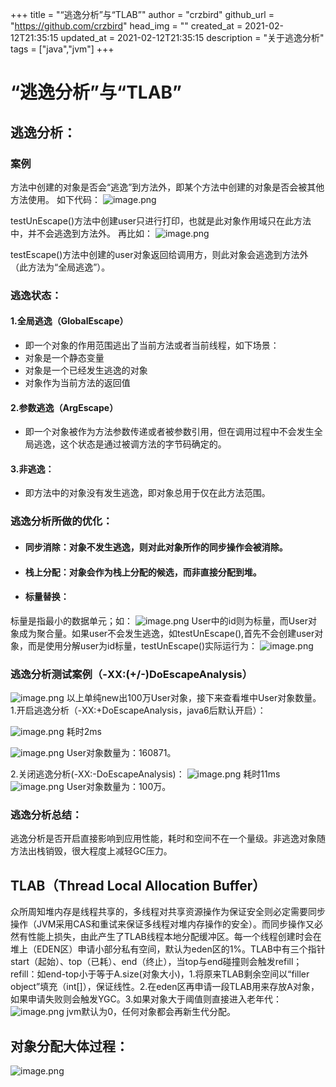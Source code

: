 +++
title = "“逃逸分析”与“TLAB”"
author = "crzbird"
github_url = "https://github.com/crzbird"
head_img = ""
created_at = 2021-02-12T21:35:15
updated_at = 2021-02-12T21:35:15
description = "关于逃逸分析"
tags = ["java","jvm"]
+++
# “逃逸分析”与“TLAB”
## 逃逸分析：
### 案例
方法中创建的对象是否会“逃逸”到方法外，即某个方法中创建的对象是否会被其他方法使用。
如下代码：
![image.png](https://image.bytetrick.com/2020/10/image-85925f48ba74415ba9784483e8bd32e6.png)

testUnEscape()方法中创建user只进行打印，也就是此对象作用域只在此方法中，并不会逃逸到方法外。
再比如：
![image.png](https://image.bytetrick.com/2020/10/image-d131cbbb288a4a03b5d215e1264fd25e.png)

testEscape()方法中创建的user对象返回给调用方，则此对象会逃逸到方法外（此方法为“全局逃逸”）。
### 逃逸状态：
#### 1.全局逃逸（GlobalEscape）
- 即一个对象的作用范围逃出了当前方法或者当前线程，如下场景：
- 对象是一个静态变量
- 对象是一个已经发生逃逸的对象
- 对象作为当前方法的返回值
#### 2.参数逃逸（ArgEscape）
- 即一个对象被作为方法参数传递或者被参数引用，但在调用过程中不会发生全局逃逸，这个状态是通过被调方法的字节码确定的。
#### 3.非逃逸：
- 即方法中的对象没有发生逃逸，即对象总用于仅在此方法范围。
### 逃逸分析所做的优化：
- #### 同步消除：对象不发生逃逸，则对此对象所作的同步操作会被消除。
- #### 栈上分配：对象会作为栈上分配的候选，而非直接分配到堆。
- #### 标量替换：
标量是指最小的数据单元；如：
![image.png](https://image.bytetrick.com/2020/10/image-d0e9d8ed029b4b58bf4130dca3582c51.png)
User中的id则为标量，而User对象成为聚合量。如果user不会发生逃逸，如testUnEscape(),首先不会创建user对象，而是使用分解user为id标量，testUnEscape()实际运行为：
![image.png](https://image.bytetrick.com/2020/10/image-11b3d07ade7345849745290599f6dd5f.png)
### 逃逸分析测试案例（-XX:(+/-)DoEscapeAnalysis）
![image.png](https://image.bytetrick.com/2020/10/image-7a245b02934f4c289464a26ab1d1a58f.png)
以上单纯new出100万User对象，接下来查看堆中User对象数量。
1.开启逃逸分析（-XX:+DoEscapeAnalysis，java6后默认开启）：

![image.png](https://image.bytetrick.com/2020/10/image-a3345306ca6540d896f40720abc30c64.png)
耗时2ms

![image.png](https://image.bytetrick.com/2020/10/image-b1b4a524cd684ac0a74c548e0a0cd151.png)
User对象数量为：160871。

2.关闭逃逸分析(-XX:-DoEscapeAnalysis)：
![image.png](https://image.bytetrick.com/2020/10/image-cc0017641ee34d4e85a1362d5ba76289.png)
耗时11ms
![image.png](https://image.bytetrick.com/2020/10/image-1a8da62ef71e4db8a6b973446dd673a1.png)
User对象数量为：100万。
### 逃逸分析总结：
逃逸分析是否开启直接影响到应用性能，耗时和空间不在一个量级。非逃逸对象随方法出栈销毁，很大程度上减轻GC压力。

## TLAB（Thread Local Allocation Buffer）
众所周知堆内存是线程共享的，多线程对共享资源操作为保证安全则必定需要同步操作（JVM采用CAS和重试来保证多线程对堆内存操作的安全）。而同步操作又必然有性能上损失，由此产生了TLAB线程本地分配缓冲区。每一个线程创建时会在堆上（EDEN区）申请小部分私有空间，默认为eden区的1%。TLAB中有三个指针start（起始）、top（已耗）、end（终止），当top与end碰撞则会触发refill；refill：如end-top小于等于A.size(对象大小)，1.将原来TLAB剩余空间以“filler object”填充（int[]），保证线性。2.在eden区再申请一段TLAB用来存放A对象，如果申请失败则会触发YGC。3.如果对象大于阈值则直接进入老年代：![image.png](https://image.bytetrick.com/2020/10/image-6957397882e34bcd84d9c41bb21d4f6c.png)
jvm默认为0，任何对象都会再新生代分配。
## 对象分配大体过程：
![image.png](https://image.bytetrick.com/2020/10/image-a84b6863f4a84e71bb3ee7aba13008f9.png)